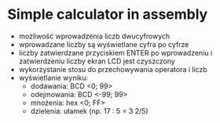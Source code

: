 # Simple calculator in assembly

- możliwość wprowadzenia liczb dwucyfrowych
- wprowadzane liczby są wyświetlane cyfra po cyfrze
- liczby zatwierdzane przyciskiem ENTER po wprowadzeniu i zatwierdzeniu liczby ekran LCD jest czyszczony
- wykorzystanie stosu do przechowywania operatora i liczb
- wyświetlanie wyniku:
  - dodawania: BCD <0; 99>
  - odejmowania: BCD <-99; 99>
  - mnożenia: hex <0; FF>
  - dzielenia: ułamek (np. 17 : 5 = 3 2/5)
